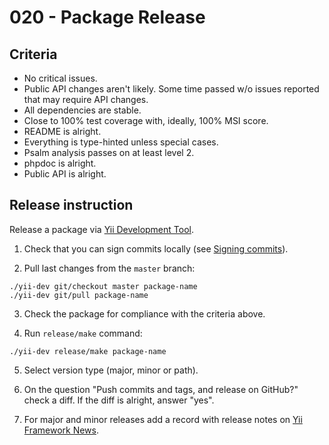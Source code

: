# 020 - Package Release

## Criteria

- No critical issues.
- Public API changes aren't likely. Some time passed w/o issues reported that may require API changes.
- All dependencies are stable.
- Close to 100% test coverage with, ideally, 100% MSI score.
- README is alright.
- Everything is type-hinted unless special cases.
- Psalm analysis passes on at least level 2.
- phpdoc is alright.
- Public API is alright.

## Release instruction

Release a package via [Yii Development Tool](005-development-tool.md). 

1. Check that you can sign commits locally (see 
[Signing commits](https://docs.github.com/en/authentication/managing-commit-signature-verification/signing-commits)).

2. Pull last changes from the `master` branch:

```shell
./yii-dev git/checkout master package-name
./yii-dev git/pull package-name
```

3. Check the package for compliance with the criteria above.

4. Run `release/make` command:

```shell
./yii-dev release/make package-name
```

5. Select version type (major, minor or path).

6. On the question "Push commits and tags, and release on GitHub?" check a diff. If the diff is alright, answer "yes".

7. For major and minor releases add a record with release notes on [Yii Framework News](https://www.yiiframework.com/news).
